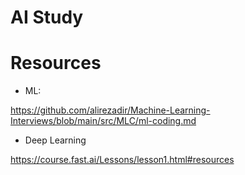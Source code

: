 # AI Study


# Resources


- ML: 

https://github.com/alirezadir/Machine-Learning-Interviews/blob/main/src/MLC/ml-coding.md


- Deep Learning 

https://course.fast.ai/Lessons/lesson1.html#resources
